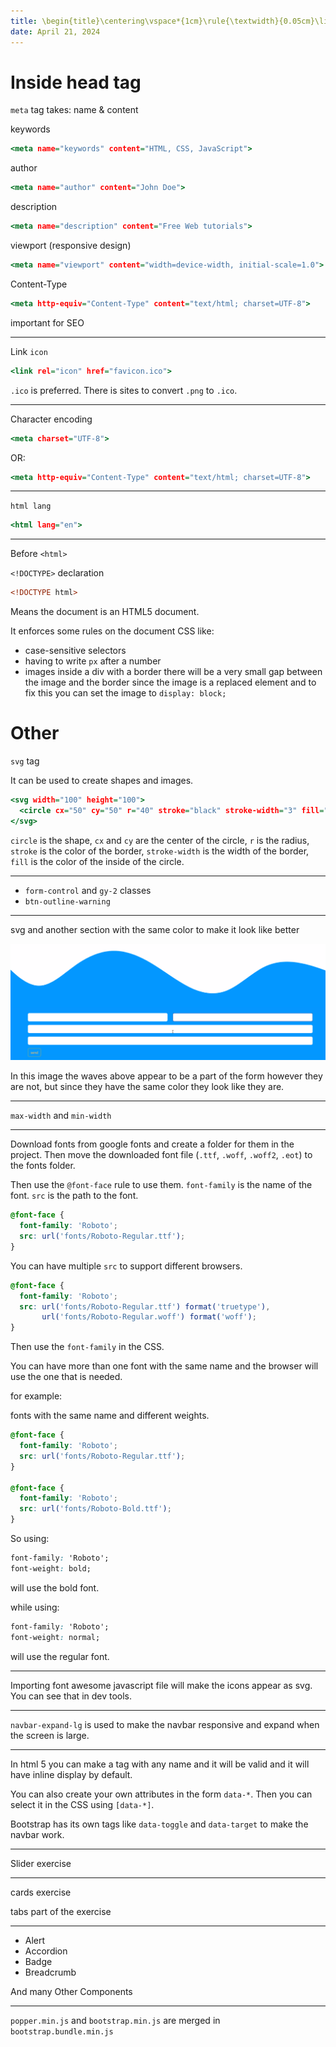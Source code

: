 ```yaml
---
title: \begin{title}\centering\vspace*{1cm}\rule{\textwidth}{0.05cm}\linebreak\vspace{0.5cm}{\Huge\bfseries Session 13 \par}\vspace{0.1cm}\hrule\end{title}
date: April 21, 2024
---
```


# Inside head tag

`meta` tag takes: name & content

keywords

```{.html .numberLines}
<meta name="keywords" content="HTML, CSS, JavaScript">
```

author

```{.html .numberLines}
<meta name="author" content="John Doe">
```

description

```{.html .numberLines}
<meta name="description" content="Free Web tutorials">
```

viewport (responsive design)
  
```{.html .numberLines}
<meta name="viewport" content="width=device-width, initial-scale=1.0">
```

Content-Type
  
```{.html .numberLines}
<meta http-equiv="Content-Type" content="text/html; charset=UTF-8">
```

important for SEO

---

Link `icon`

```{.html .numberLines}
<link rel="icon" href="favicon.ico">
```

`.ico` is preferred. There is sites to convert `.png` to `.ico`.

---

Character encoding

```{.html .numberLines}
<meta charset="UTF-8">
```

OR:

```{.html .numberLines}
<meta http-equiv="Content-Type" content="text/html; charset=UTF-8">
```

---

`html lang`

```{.html .numberLines}
<html lang="en">
```

---

Before `<html>`

`<!DOCTYPE>` declaration

```{.html .numberLines}
<!DOCTYPE html>
```

Means the document is an HTML5 document.

It enforces some rules on the document CSS like:

- case-sensitive selectors
- having to write `px` after a number
- images inside a div with a border there will be a very small gap between the image and the border since the image is a replaced element and to fix this you can set the image to `display: block;`

# Other

`svg` tag

It can be used to create shapes and images.

```{.html .numberLines}
<svg width="100" height="100">
  <circle cx="50" cy="50" r="40" stroke="black" stroke-width="3" fill="red" />
</svg>
```

`circle` is the shape, `cx` and `cy` are the center of the circle, `r` is the radius, `stroke` is the color of the border, `stroke-width` is the width of the border, `fill` is the color of the inside of the circle.

<!-- canvas ?? -->
<!-- particle.js is a library to create particles -->
<!-- Site to create svg  getwaves.io blobmaker.app -->

---

<!-- الجزء بتاع ال input -->

- `form-control` and `gy-2` classes
- `btn-outline-warning`

---

svg and another section with the same color to make it look like better

![1713722502526](image/session-13/1713722502526.png)

In this image the waves above appear to be a part of the form however they are not, but since they have the same color they look like they are.

---

`max-width` and `min-width`

---

Download fonts from google fonts and create a folder for them in the project. Then move the downloaded font file (`.ttf`, `.woff`, `.woff2`, `.eot`) to the fonts folder.

Then use the `@font-face` rule to use them. `font-family` is the name of the font. `src` is the path to the font.

```{.css .numberLines}
@font-face {
  font-family: 'Roboto';
  src: url('fonts/Roboto-Regular.ttf');
}
```

You can have multiple `src` to support different browsers.

```{.css .numberLines}
@font-face {
  font-family: 'Roboto';
  src: url('fonts/Roboto-Regular.ttf') format('truetype'),
       url('fonts/Roboto-Regular.woff') format('woff');
}
```

Then use the `font-family` in the CSS.

You can have more than one font with the same name and the browser will use the one that is needed.

for example:

fonts with the same name and different weights.

```{.css .numberLines}
@font-face {
  font-family: 'Roboto';
  src: url('fonts/Roboto-Regular.ttf');
}

@font-face {
  font-family: 'Roboto';
  src: url('fonts/Roboto-Bold.ttf');
}
```

So using:

```{.css .numberLines}
font-family: 'Roboto';
font-weight: bold;
```

will use the bold font.

while using:

```{.css .numberLines}
font-family: 'Roboto';
font-weight: normal;
```

will use the regular font.

---

Importing font awesome javascript file will make the icons appear as svg. You can see that in dev tools.

---

`navbar-expand-lg` is used to make the navbar responsive and expand when the screen is large.

<!-- اراجع الجزء ده كمان في الفيديو بتاع ال navbar -->

---

In html 5 you can make a tag with any name and it will be valid and it will have inline display by default.

You can also create your own attributes in the form `data-*`. Then you can select it in the CSS using `[data-*]`.

Bootstrap has its own tags like `data-toggle` and `data-target` to make the navbar work.

<!-- ال SEO في الاخر وال selector بيشتغل ازاي -->

---

Slider exercise

---

cards exercise

tabs part of the exercise

---

- Alert
- Accordion
- Badge
- Breadcrumb

And many Other Components

---

`popper.min.js` and `bootstrap.min.js` are merged in `bootstrap.bundle.min.js`
